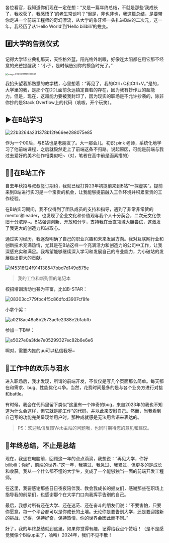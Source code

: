 各位看官，我知道你们现在一定在想：“又是一篇年终总结，不就是那些‘我成长了、我收获了、我感悟了’的老生常谈吗？”但是，非也非也，我这篇总结，是要带你走进一个前端工程师的奇幻漂流，从大学的象牙塔一头扎进B站的二次元，这一年，我经历了从‘Hello World’到‘Hello bilibili’的蜕变。

## #️⃣大学的告别仪式

记得大学毕业典礼那天，天空格外蓝，阳光格外刺眼，好像连太阳都在用它那不经意的光芒提醒我：“小子，是时候告别你的摸鱼时光了。”

<img src="https://fs.lwmc.net/uploads/2023/12/1704017539274-202312311812139.webp" alt="image-20231231181207038" style="zoom:50%;" />

我抬头望着那熟悉的教学楼，心里想着：“再见了，我的Ctrl+C和Ctrl+V。”是的，大学里的我，是那个在DDL面前永远镇定自若的存在，因为我有抄作业的超能力。但是，现在，这超能力要被我封印了，因为现实的职场是不允许抄袭的，除非你抄的是Stack Overflow上的代码（咳咳，开个玩笑）。

## ▶️在B站学习

![22b3264a231378b12fe66ee288075e85](https://fs.lwmc.net/uploads/2023/12/1704016881269-202312311801410.webp)

作为一个00后，与B站也是老朋友了。大一那会儿，初识 pink 老师，系统化地学习了他前端课程，之后就毅然走上了前端这条不归路。说起原因，可能是前端与我过去爱好的美术创作相类似吧~（对，笔者在高中前是画素描的）

## 😶‍🌫️在B站工作

自去年秋招与叔叔签订期约，我就已经打算23年初提前来到B站“一探虚实”。提前来到B站进行实习是一个宝贵的机会，让我能够提前融入工作环境并积累宝贵的工作经验。

在B站实习期间，我不仅得到了团队成员的支持和指导，遇到了非常非常赞的mentor和leader，也发现了企业文化和价值观与我个人十分契合，二次元文化依旧十分浓厚~。B站强调创新、开放和分享，支持我在垂直领域大胆尝试，这激发了我更大的创造力和进取心。

通过实习经历，我逐渐明确了自己的职业兴趣和未来发展方向。我对互联网行业和创新技术充满热情，尤其是在B站这样一个充满活力和创造力的公司中工作，让我深感充实和满足。我希望能够继续深入学习和发展自己的专业能力，为小破站的发展做出更大的贡献。

![f45316f24f914138547bbd7d149d575e](https://fs.lwmc.net/uploads/2023/12/1704016869229-202312311801251.webp)

> 我的工位和新购置的笔记本

校招培训活动也甚为丰富，比如B-STAR：

![08303cc779fbc4f5c86dfcd3907cf8fe](https://fs.lwmc.net/uploads/2023/12/1704017301417-202312311808228.webp)

小拿个奖：

![a0218ac48a8b2573ae1e2388e2b1abfb](https://fs.lwmc.net/uploads/2023/12/1704017396668-202312311809684.webp)

参加一下BW：

![e5027e0a3fde7e05299327ec82b6e6e6](https://fs.lwmc.net/uploads/2023/12/1704017655263-202312311814243.webp)

啊对，需要内推的uu可以私信我呀~

## 🫥工作中的欢乐与泪水

进入职场后，我才发现，所谓的前端开发，不仅仅是写几个页面那么简单。每天都在和需求、bug、性能优化斗争。当然，花费时间最多的是与各个业务方进行对接和battle。

有时候，我会在代码里留下类似“这里有一个神奇的bug，来自2023年的我也不知道为什么会这样，但它就是能工作”的代码，并以此来安慰自己。然而，当我看到自己写的功能完美呈现给用户时，那种成就感是无法用言语来表达的。

> PS：欢迎私信反馈Web主站的问题哦，也同时期待您的意见和建议。

## 🫠年终总结，不止是总结

现在，我坐在电脑前，回顾这一年的点点滴滴，我想说：“再见大学，你好bilibili；你好，前端的世界。”这一年，我笑过、我急过、我累过，但更多的是成长和收获。我从一个什么都不懂的大学生，变成了一个能够独当一面的前端开发工程师。

在这里，我要感谢那些日日夜夜陪伴我、教会我成长的掘友们，感谢那些在职场上指导我的前辈们，也感谢那个在大学门口向我挥手告别的自己。

最后，我想对所有还在大学、还在迷茫、还在奋斗的朋友们说：“不要害怕，只要你愿意，每一个平台都可以是你成长的土壤。无论你是要告别大学，还是要迎接新的挑战，记得，保持好奇，保持热情，你的世界会因此而不同。”

好了，我的年终总结就到这里。如果你觉得有趣，记得给我点个赞哦！（是不是感觉我像个B站up主了，哈哈）2024年，我们不见不散！